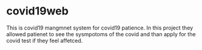 # covid19web
This is covid19 mangmnet system for covid19 patience. In this project they allowed patienet to see the sysmpotoms of the covid and than apply for the covid test if they feel affetced. 
